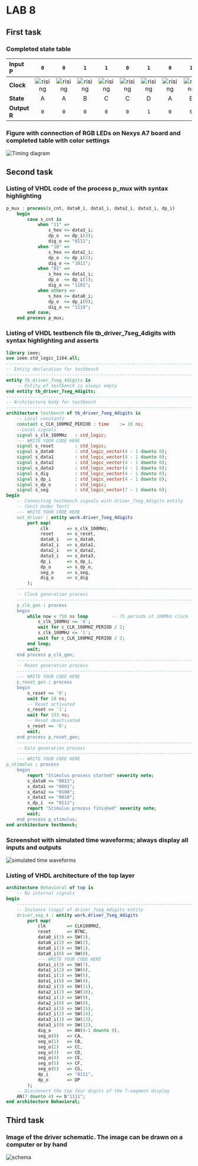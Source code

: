 # LAB 8

## First task

### Completed state table

| **Input P** | `0` | `0` | `1` | `1` | `0` | `1` | `0` | `1` | `1` | `1` | `1` | `0` | `0` | `1` | `1` | `1` |
| :-- | :-: | :-: | :-: | :-: | :-: | :-: | :-: | :-: | :-: | :-: | :-: | :-: | :-: | :-: | :-: | :-: |
| **Clock** | ![rising](Images/eq_uparrow.png) | ![rising](Images/eq_uparrow.png) | ![rising](Images/eq_uparrow.png) | ![rising](Images/eq_uparrow.png) | ![rising](Images/eq_uparrow.png) | ![rising](Images/eq_uparrow.png) | ![rising](Images/eq_uparrow.png) | ![rising](Images/eq_uparrow.png) | ![rising](Images/eq_uparrow.png) | ![rising](Images/eq_uparrow.png) | ![rising](Images/eq_uparrow.png) | ![rising](Images/eq_uparrow.png) | ![rising](Images/eq_uparrow.png) | ![rising](Images/eq_uparrow.png) | ![rising](Images/eq_uparrow.png) | ![rising](Images/eq_uparrow.png) |
| **State** | A | A | B | C | C | D | A | B | C | D | B | B | B | C | D | B |
| **Output R** | `0` | `0` | `0` | `0` | `0` | `1` | `0` | `0` | `0` | `1` | `0` | `0` | `0` | `0` | `1` | `0` |

### Figure with connection of RGB LEDs on Nexys A7 board and completed table with color settings

![Timing diagram](Images/table.jpg)

## Second task

### Listing of VHDL code of the process p_mux with syntax highlighting

```vhdl
p_mux : process(s_cnt, data0_i, data1_i, data2_i, data3_i, dp_i)
    begin
        case s_cnt is
            when "11" =>
                s_hex <= data3_i;
                dp_o  <= dp_i(3);
                dig_o <= "0111";
            when "10" =>
                s_hex <= data2_i;
                dp_o  <= dp_i(2);
                dig_o <= "1011";
            when "01" =>
                s_hex <= data1_i;
                dp_o  <= dp_i(1);
                dig_o <= "1101";
            when others =>
                s_hex <= data0_i;
                dp_o  <= dp_i(0);
                dig_o <= "1110";
        end case;
    end process p_mux;
```

### Listing of VHDL testbench file tb_driver_7seg_4digits with syntax highlighting and asserts

```vhdl
library ieee;
use ieee.std_logic_1164.all;
------------------------------------------------------------------------
-- Entity declaration for testbench
------------------------------------------------------------------------
entity tb_driver_7seg_4digits is
    -- Entity of testbench is always empty
end entity tb_driver_7seg_4digits;
------------------------------------------------------------------------
-- Architecture body for testbench
------------------------------------------------------------------------
architecture testbench of tb_driver_7seg_4digits is
    -- Local constants
    constant c_CLK_100MHZ_PERIOD : time    := 10 ns;
    --Local signals
    signal s_clk_100MHz   : std_logic;
    --- WRITE YOUR CODE HERE
    signal s_reset        : std_logic;
    signal s_data0        : std_logic_vector(4 - 1 downto 0);
    signal s_data1        : std_logic_vector(4 - 1 downto 0);
    signal s_data2        : std_logic_vector(4 - 1 downto 0);
    signal s_data3        : std_logic_vector(4 - 1 downto 0);
    signal s_dig          : std_logic_vector(4 - 1 downto 0);
    signal s_dp_i         : std_logic_vector(4 - 1 downto 0);
    signal s_dp_o         : std_logic;
    signal s_seg          : std_logic_vector(7 - 1 downto 0);
begin
    -- Connecting testbench signals with driver_7seg_4digits entity
    -- (Unit Under Test)
    --- WRITE YOUR CODE HERE
    uut_driver : entity work.driver_7seg_4digits
        port map(
             clk       => s_clk_100MHz,
             reset     => s_reset,
             data0_i   => s_data0,
             data1_i   => s_data1,
             data2_i   => s_data2,
             data3_i   => s_data3,
             dp_i      => s_dp_i,
             dp_o      => s_dp_o,
             seg_o     => s_seg,
             dig_o     => s_dig
        );
    --------------------------------------------------------------------
    -- Clock generation process
    --------------------------------------------------------------------
    p_clk_gen : process
    begin
        while now < 750 ns loop         -- 75 periods of 100MHz clock
            s_clk_100MHz <= '0';
            wait for c_CLK_100MHZ_PERIOD / 2;
            s_clk_100MHz <= '1';
            wait for c_CLK_100MHZ_PERIOD / 2;
        end loop;
        wait;
    end process p_clk_gen;
    --------------------------------------------------------------------
    -- Reset generation process
    --------------------------------------------------------------------
    --- WRITE YOUR CODE HERE
    p_reset_gen : process
    begin
        s_reset <= '0';
        wait for 28 ns;
        -- Reset activated
        s_reset <= '1';
        wait for 153 ns;
        -- Reset deactivated
        s_reset <= '0';
        wait;
    end process p_reset_gen;
    --------------------------------------------------------------------
    -- Data generation process
    --------------------------------------------------------------------
    --- WRITE YOUR CODE HERE
p_stimulus : process
    begin
        report "Stimulus process started" severity note;
        s_data0 <= "0011";
        s_data1 <= "0001";
        s_data2 <= "0100";
        s_data3 <= "0010";
        s_dp_i  <= "0111";
        report "Stimulus process finished" severity note;
        wait;
    end process p_stimulus;
end architecture testbench;
```

### Screenshot with simulated time waveforms; always display all inputs and outputs

![simulated time waveforms](Images/waveform.JPG)

### Listing of VHDL architecture of the top layer

```vhdl
architecture Behavioral of top is
    -- No internal signals
begin
    --------------------------------------------------------------------
    -- Instance (copy) of driver_7seg_4digits entity
    driver_seg_4 : entity work.driver_7seg_4digits
        port map(
            clk        => CLK100MHZ,
            reset      => BTNC,
            data0_i(3) => SW(3),
            data0_i(2) => SW(2),
            data0_i(1) => SW(1),
            data0_i(0) => SW(0),
            --- WRITE YOUR CODE HERE
            data1_i(3) => SW(7),
            data1_i(2) => SW(6),
            data1_i(1) => SW(5),
            data1_i(0) => SW(4),
            data2_i(3) => SW(11),
            data2_i(2) => SW(10),
            data2_i(1) => SW(9),
            data2_i(0) => SW(8),
            data3_i(3) => SW(15),
            data3_i(2) => SW(14),
            data3_i(1) => SW(13),
            data3_i(0) => SW(12),
            dig_o      => AN(4-1 downto 0),
            seg_o(0)   => CA,
            seg_o(1)   => CB,
            seg_o(2)   => CC,
            seg_o(3)   => CD,
            seg_o(4)   => CE,
            seg_o(5)   => CF,
            seg_o(6)   => CG,
            dp_i       => "0111",
            dp_o       => DP
        );
    -- Disconnect the top four digits of the 7-segment display
    AN(7 downto 4) <= b"1111";
end architecture Behavioral;
```

## Third task

### Image of the driver schematic. The image can be drawn on a computer or by hand

![schema](Images/schema.jpg)

